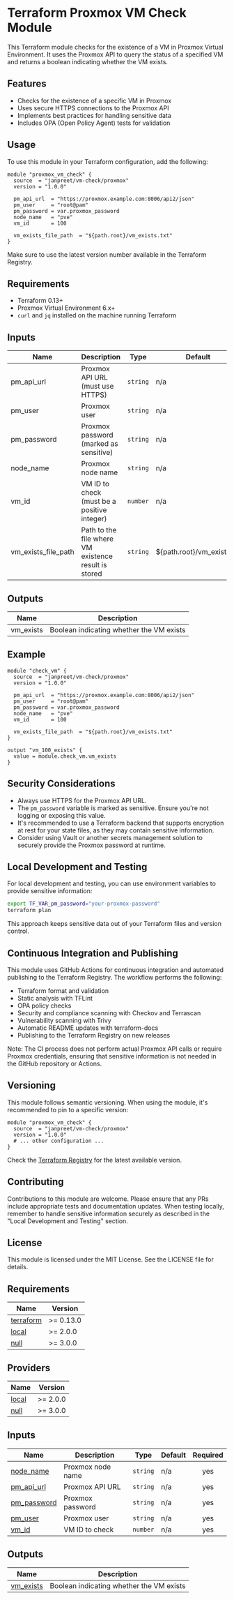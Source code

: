 # Terraform Proxmox VM Check Module

This Terraform module checks for the existence of a VM in Proxmox Virtual Environment. It uses the Proxmox API to query the status of a specified VM and returns a boolean indicating whether the VM exists.

## Features

- Checks for the existence of a specific VM in Proxmox
- Uses secure HTTPS connections to the Proxmox API
- Implements best practices for handling sensitive data
- Includes OPA (Open Policy Agent) tests for validation

## Usage

To use this module in your Terraform configuration, add the following:

```hcl
module "proxmox_vm_check" {
  source  = "janpreet/vm-check/proxmox"
  version = "1.0.0"

  pm_api_url  = "https://proxmox.example.com:8006/api2/json"
  pm_user     = "root@pam"
  pm_password = var.proxmox_password
  node_name   = "pve"
  vm_id       = 100

  vm_exists_file_path  = "${path.root}/vm_exists.txt"
}
```

Make sure to use the latest version number available in the Terraform Registry.

## Requirements

- Terraform 0.13+
- Proxmox Virtual Environment 6.x+
- `curl` and `jq` installed on the machine running Terraform

## Inputs

| Name | Description | Type | Default | Required |
|------|-------------|------|---------|:--------:|
| pm_api_url | Proxmox API URL (must use HTTPS) | `string` | n/a | yes |
| pm_user | Proxmox user | `string` | n/a | yes |
| pm_password | Proxmox password (marked as sensitive) | `string` | n/a | yes |
| node_name | Proxmox node name | `string` | n/a | yes |
| vm_id | VM ID to check (must be a positive integer) | `number` | n/a | yes |
| vm_exists_file_path | Path to the file where VM existence result is stored | `string`	| ${path.root}/vm_exists.txt | no |

## Outputs

| Name | Description |
|------|-------------|
| vm_exists | Boolean indicating whether the VM exists |

## Example

```hcl
module "check_vm" {
  source  = "janpreet/vm-check/proxmox"
  version = "1.0.0"

  pm_api_url  = "https://proxmox.example.com:8006/api2/json"
  pm_user     = "root@pam"
  pm_password = var.proxmox_password
  node_name   = "pve"
  vm_id       = 100

  vm_exists_file_path  = "${path.root}/vm_exists.txt"
}

output "vm_100_exists" {
  value = module.check_vm.vm_exists
}
```

## Security Considerations

- Always use HTTPS for the Proxmox API URL.
- The `pm_password` variable is marked as sensitive. Ensure you're not logging or exposing this value.
- It's recommended to use a Terraform backend that supports encryption at rest for your state files, as they may contain sensitive information.
- Consider using Vault or another secrets management solution to securely provide the Proxmox password at runtime.

## Local Development and Testing

For local development and testing, you can use environment variables to provide sensitive information:

```sh
export TF_VAR_pm_password="your-proxmox-password"
terraform plan
```

This approach keeps sensitive data out of your Terraform files and version control.

## Continuous Integration and Publishing

This module uses GitHub Actions for continuous integration and automated publishing to the Terraform Registry. The workflow performs the following:

- Terraform format and validation
- Static analysis with TFLint
- OPA policy checks
- Security and compliance scanning with Checkov and Terrascan
- Vulnerability scanning with Trivy
- Automatic README updates with terraform-docs
- Publishing to the Terraform Registry on new releases

Note: The CI process does not perform actual Proxmox API calls or require Proxmox credentials, ensuring that sensitive information is not needed in the GitHub repository or Actions.

## Versioning

This module follows semantic versioning. When using the module, it's recommended to pin to a specific version:

```hcl
module "proxmox_vm_check" {
  source  = "janpreet/vm-check/proxmox"
  version = "1.0.0"
  # ... other configuration ...
}
```

Check the [Terraform Registry](https://registry.terraform.io/modules/janpreet/vm-check/proxmox/latest) for the latest available version.

## Contributing

Contributions to this module are welcome. Please ensure that any PRs include appropriate tests and documentation updates. When testing locally, remember to handle sensitive information securely as described in the "Local Development and Testing" section.

## License

This module is licensed under the MIT License. See the LICENSE file for details.

<!-- BEGIN_TF_DOCS -->
## Requirements

| Name | Version |
|------|---------|
| <a name="requirement_terraform"></a> [terraform](#requirement\_terraform) | >= 0.13.0 |
| <a name="requirement_local"></a> [local](#requirement\_local) | >= 2.0.0 |
| <a name="requirement_null"></a> [null](#requirement\_null) | >= 3.0.0 |

## Providers

| Name | Version |
|------|---------|
| <a name="provider_local"></a> [local](#provider\_local) | >= 2.0.0 |
| <a name="provider_null"></a> [null](#provider\_null) | >= 3.0.0 |

## Inputs

| Name | Description | Type | Default | Required |
|------|-------------|------|---------|:--------:|
| <a name="input_node_name"></a> [node\_name](#input\_node\_name) | Proxmox node name | `string` | n/a | yes |
| <a name="input_pm_api_url"></a> [pm\_api\_url](#input\_pm\_api\_url) | Proxmox API URL | `string` | n/a | yes |
| <a name="input_pm_password"></a> [pm\_password](#input\_pm\_password) | Proxmox password | `string` | n/a | yes |
| <a name="input_pm_user"></a> [pm\_user](#input\_pm\_user) | Proxmox user | `string` | n/a | yes |
| <a name="input_vm_id"></a> [vm\_id](#input\_vm\_id) | VM ID to check | `number` | n/a | yes |

## Outputs

| Name | Description |
|------|-------------|
| <a name="output_vm_exists"></a> [vm\_exists](#output\_vm\_exists) | Boolean indicating whether the VM exists |
<!-- END_TF_DOCS -->
